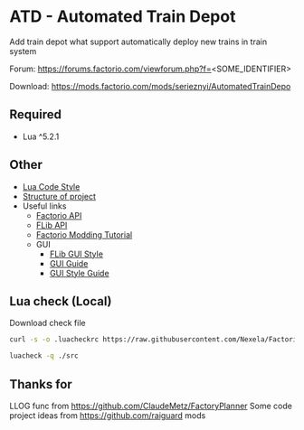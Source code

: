 # ATD - Automated Train Depot

Add train depot what support automatically deploy new trains in train system

Forum: https://forums.factorio.com/viewforum.php?f=<SOME_IDENTIFIER>

Download: https://mods.factorio.com/mods/serieznyi/AutomatedTrainDepo

## Required

 - Lua ^5.2.1

## Other
- [Lua Code Style](https://github.com/luarocks/lua-style-guide)
- [Structure of project](docs/project-structure.md)
- Useful links
    - [Factorio API](https://lua-api.factorio.com/latest/index.html)
    - [FLib API](https://factoriolib.github.io/flib/index.html)
    - [Factorio Modding Tutorial](https://wiki.factorio.com/Tutorial:Modding_tutorial)
    - GUI
      - [FLib GUI Style](https://github.com/factoriolib/flib/blob/master/docs/gui-styles.md) 
      - [GUI Guide](https://github.com/ClaudeMetz/UntitledGuiGuide/wiki)
      - [GUI Style Guide](https://github.com/raiguard/Factorio-SmallMods/wiki/GUI-Style-Guide)

## Lua check (Local)

Download check file 

```bash
curl -s -o .luacheckrc https://raw.githubusercontent.com/Nexela/Factorio-luacheckrc/0.17/.luacheckrc
```

```bash
luacheck -q ./src
```


## Thanks for

LLOG func from https://github.com/ClaudeMetz/FactoryPlanner
Some code project ideas from https://github.com/raiguard mods